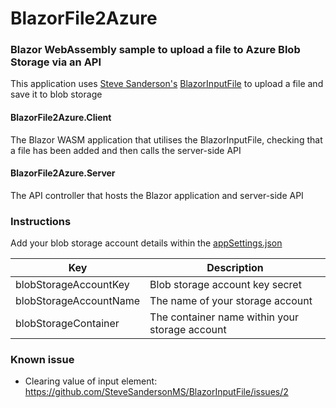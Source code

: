 # BlazorFile2Azure

### Blazor WebAssembly sample to upload a file to Azure Blob Storage via an API

This application uses [Steve Sanderson's](https://twitter.com/stevensanderson) [BlazorInputFile](https://github.com/SteveSandersonMS/BlazorInputFile) to upload a file and save it to blob storage

#### BlazorFile2Azure.Client

The Blazor WASM application that utilises the BlazorInputFile, checking that a file has been added and then calls the server-side API

#### BlazorFile2Azure.Server

The API controller that hosts the Blazor application and server-side API

### Instructions

Add your blob storage account details within the [appSettings.json](./BlazorFile2Azure.Server/appSettings.json)

| Key | Description |
| ----- | ----- |
| blobStorageAccountKey | Blob storage account key secret |
| blobStorageAccountName | The name of your storage account |
| blobStorageContainer | The container name within your storage account |

### Known issue

* Clearing value of input element: https://github.com/SteveSandersonMS/BlazorInputFile/issues/2
